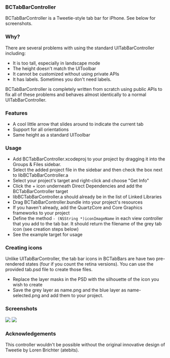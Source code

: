 ### BCTabBarController

BCTabBarController is a Tweetie-style tab bar for iPhone. See below for screenshots.


### Why?

There are several problems with using the standard UITabBarController including:

* It is too tall, especially in landscape mode
* The height doesn't match the UIToolbar
* It cannot be customized without using private APIs
* It has labels. Sometimes you don't need labels.

BCTabBarController is completely written from scratch using public APIs to fix all of these problems and behaves almost identically to a normal UITabBarController.

### Features

* A cool little arrow that slides around to indicate the current tab
* Support for all orientations
* Same height as a standard UIToolbar

### Usage
* Add BCTabBarController.xcodeproj to your project by dragging it into the Groups & Files sidebar.
* Select the added project file in the sidebar and then check the box next to libBCTabBarController.a
* Select your project's target and right-click and choose "Get Info"
* Click the + icon underneath Direct Dependencies and add the BCTabBarController target
* libBCTabBarController.a should already be in the list of Linked Libraries
* Drag BCTabBarController.bundle into your project's resources
* If you haven't already, add the QuartzCore and Core Graphics frameworks to your project
* Define the method <code>- (NSString *)iconImageName</code> in each view controller that you add to the tab bar. It should return the filename of the grey tab icon (see creation steps below)
* See the example target for usage


### Creating icons
Unlike UITabBarController, the tab bar icons in BCTabBars are have two pre-rendered states (four if you count the retina versions). You can use the provided tab.psd file to create those files.

* Replace the layer masks in the PSD with the silhouette of the icon you wish to create
* Save the grey layer as name.png and the blue layer as name-selected.png and add them to your project. 


### Screenshots
![](http://brisy.info/upload/b2AxI.png) ![](http://brisy.info/upload/CWX5J.png)


### Acknowledgements
This controller wouldn't be possible without the original innovative design of Tweetie by Loren Brichter (atebits).
